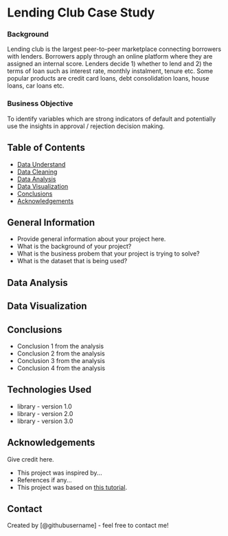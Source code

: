 # Lending Club Case Study
### Background
Lending club is the largest peer-to-peer marketplace connecting borrowers with lenders. Borrowers apply 
through an online platform where they are assigned an internal score. Lenders decide 1) whether to lend and 
2) the terms of loan such as interest rate, monthly instalment, tenure etc.
Some popular products are credit card loans, debt consolidation loans, house loans, car loans etc.
### Business Objective
To identify variables which are strong indicators of default and potentially use the insights in approval / 
rejection decision making.


## Table of Contents
* [Data Understand](#general-information)
* [Data Cleaning](#technologies-used)
* [Data Analysis](#data-analysis)
* [Data Visualization](#data-visualization)
* [Conclusions](#conclusions)
* [Acknowledgements](#acknowledgements)

<!-- You can include any other section that is pertinent to your problem -->

## General Information
- Provide general information about your project here.
- What is the background of your project?
- What is the business probem that your project is trying to solve?
- What is the dataset that is being used?

<!-- You don't have to answer all the questions - just the ones relevant to your project. -->

## Data Analysis

## Data Visualization

## Conclusions
- Conclusion 1 from the analysis
- Conclusion 2 from the analysis
- Conclusion 3 from the analysis
- Conclusion 4 from the analysis

<!-- You don't have to answer all the questions - just the ones relevant to your project. -->


## Technologies Used
- library - version 1.0
- library - version 2.0
- library - version 3.0

<!-- As the libraries versions keep on changing, it is recommended to mention the version of library used in this project -->

## Acknowledgements
Give credit here.
- This project was inspired by...
- References if any...
- This project was based on [this tutorial](https://www.example.com).


## Contact
Created by [@githubusername] - feel free to contact me!


<!-- Optional -->
<!-- ## License -->
<!-- This project is open source and available under the [... License](). -->

<!-- You don't have to include all sections - just the one's relevant to your project -->
